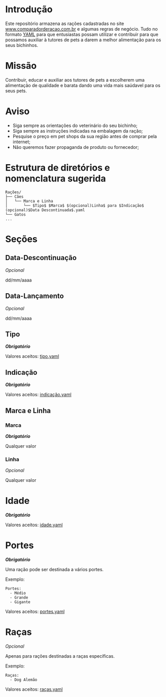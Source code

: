# Introdução

Este repositório armazena as rações cadastradas no site www.comparadorderacao.com.br e algumas regras de negócio. Tudo no formato [YAML](https://pt.wikipedia.org/wiki/YAML) para que entusiastas possam utilizar e contribuir para que possamos auxiliar à tutores de pets a darem a melhor alimentação para os seus bichinhos.


# Missão

Contribuir, educar e auxiliar aos tutores de pets a escolherem uma alimentação de qualidade e barata dando uma vida mais saúdavel para os seus pets.


# Aviso

- Siga sempre as orientações do veterinário do seu bichinho;
- Siga sempre as instruções indicadas na embalagem da ração;
- Pesquise o preço em pet shops da sua região antes de comprar pela internet;
- Não queremos fazer propaganda de produto ou fornecedor;


# Estrutura de diretórios e nomenclatura sugerida

```
Rações/
├── Cães
│   └── Marca e Linha
│       └── $Tipo$ $Marca$ $(opcional)Linha$ para $Indicação$ (opcional)$Data Descontinuada$.yaml
└── Gatos
...
```

# Seções

## Data-Descontinuação

_Opcional_
 
 dd/mm/aaaa

## Data-Lançamento

_Opcional_

dd/mm/aaaa

## Tipo

**_Obrigatório_**

Valores aceitos: [tipo.yaml](configs/tipo.yaml)

## Indicação

**_Obrigatório_**

Valores aceitos: [indicação.yaml](configs/indicação.yaml)

## Marca e Linha

### Marca 

**_Obrigatório_**

Qualquer valor

### Linha

_Opcional_

Qualquer valor

# Idade

**_Obrigatório_**

Valores aceitos: [idade.yaml](configs/idade.yaml)

# Portes

**_Obrigatório_**

Uma ração pode ser destinada a vários portes.

Exemplo:
```
Portes:
  - Médio
  - Grande
  - Gigante
```

Valores aceitos: [portes.yaml](configs/portes.yaml)

# Raças

_Opcional_

Apenas para rações destinadas a raças específicas.

Exemplo:
```
Raças:
  - Dog Alemão
```

Valores aceitos: [raças.yaml](configs/raças.yaml)
